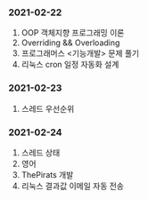 ### 2021-02-22 
1. OOP 객체지향 프로그래밍 이론
2. Overriding && Overloading 
3. 프로그래머스 <기능개발> 문제 풀기
4. 리눅스 cron 일정 자동화 설계


### 2021-02-23 
1. 스레드 우선순위

### 2021-02-24
1. 스레드 상태
2. 영어
3. ThePirats 개발
4. 리눅스 결과값 이메일 자동 전송
